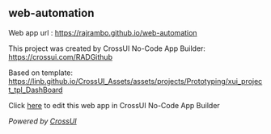## web-automation
Web app url : https://rajrambo.github.io/web-automation

This project was created by CrossUI No-Code App Builder: https://crossui.com/RADGithub

Based on template: https://linb.github.io/CrossUI_Assets/assets/projects/Prototyping/xui_project_tpl_DashBoard

Click [here](https://crossui.com/RADGithub/#!from=github&owner=rajrambo&repo=web-automation) to edit this web app in CrossUI No-Code App Builder

<i>Powered by [CrossUI](https://crossui.com)</i>
